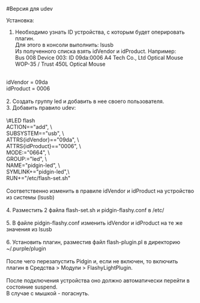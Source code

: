 #Версия для udev <br />

Установка:<br />
1. Необходимо узнать ID устройства, с которым будет оперировать плагин.<br />
Для этого в консоли выполнить: lsusb<br />
Из полученного списка взять idVendor и idProduct. Например:<br />
Bus 008 Device 003: ID 09da:0006 A4 Tech Co., Ltd Optical Mouse WOP-35 / Trust 450L Optical Mouse<br />
<br />
idVendor = 09da<br />
idProduct = 0006<br />
<br />
2. Создать группу led и добавить в нее своего пользователя. <br />
3. Добавить правило udev: <br />
<br />
\#LED flash <br />
ACTION=="add", \ <br />
SUBSYSTEM=="usb", \ <br />
ATTRS{idVendor}=="09da", \ <br />
ATTRS{idProduct}=="0006", \ <br />
MODE:="0664", \ <br />
GROUP:="led", \ <br />
NAME="pidgin-led", \ <br />
SYMLINK+="pidgin-led",\ <br />
RUN+="/etc/flash-set.sh" <br />
<br />
Соответственно изменить в правиле idVendor и idProduct на устройство из системы (lsusb)<br />
<br />
4. Разместить 2 файла flash-set.sh и pidgin-flashy.conf в /etc/<br />
<br />
5. В файле pidgin-flashy.conf изменить idVendor и idProduct на те же значения из lsusb<br />
<br />
6. Установить плагин, разместив файл flash-plugin.pl в директорию ~/.purple/plugin<br />
<br />
После чего перезапустить Pidgin и, если не включен, то включить плагин в Средства > Модули > FlashyLightPlugin.<br />
<br />
После подключения устройства оно должно автоматически перейти в состояние suspend.<br /> 
В случае с мышкой - погаснуть.<br />
